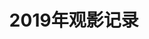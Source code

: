 ---
layout: movie
title: 2019年观影记录
category: 电影
tags : 电影
keywords: 电影,2019
movies: 
    - title: 绿皮书
      status: 看过
      vote: 9
      date: 2019-03-02
      place: 杭州·中南
      language: 英语
      link: https://movie.douban.com/subject/27060077/
      cover: /public/img/movie/p2546114530.webp
      description: 
---
